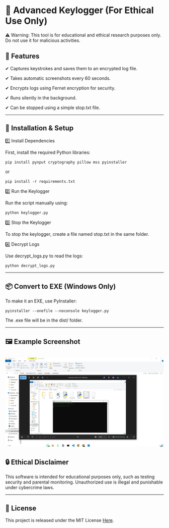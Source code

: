 # 🔹 Advanced Keylogger (For Ethical Use Only)

⚠ Warning: This tool is for educational and ethical research purposes only. Do not use it for malicious activities.

## 📌 Features

✔ Captures keystrokes and saves them to an encrypted log file.

✔ Takes automatic screenshots every 60 seconds.

✔ Encrypts logs using Fernet encryption for security.

✔ Runs silently in the background.

✔ Can be stopped using a simple stop.txt file.



---

## 🔧 Installation & Setup

1️⃣ Install Dependencies

First, install the required Python libraries:
```
pip install pynput cryptography pillow mss pyinstaller
```
or
```
pip install -r requirements.txt
```
2️⃣ Run the Keylogger

Run the script manually using:
```
python keylogger.py
```
3️⃣ Stop the Keylogger

To stop the keylogger, create a file named stop.txt in the same folder.

4️⃣ Decrypt Logs

Use decrypt_logs.py to read the logs:
```
python decrypt_logs.py
```

---

## 📦 Convert to EXE (Windows Only)

To make it an EXE, use PyInstaller:
```
pyinstaller --onefile --noconsole keylogger.py
```
The .exe file will be in the dist/ folder.


---
## 🖼 Example Screenshot  
![Keylogger Screenshot](Keylogger/screenshots/example.jpg)
---

## 🔒 Ethical Disclaimer

This software is intended for educational purposes only, such as testing security and parental monitoring. Unauthorized use is illegal and punishable under cybercrime laws.


---

## 📜 License

This project is released under the MIT License [Here](LICENSE).

